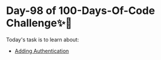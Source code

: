 # Day-98 of 100-Days-Of-Code Challenge✨🚀

Today's task is to learn about:

- [Adding Authentication](https://nextjs.org/learn/dashboard-app/adding-authentication)
